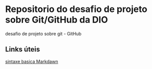 # Repositorio do desafio de projeto sobre Git/GitHub da DIO
desafio de projeto sobre git - GitHub

## Links úteis
[sintaxe basica Markdawn](https://www.mardawnguide.org/basic-sintax/)
